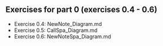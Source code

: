 ## Exercises for part 0 (exercises 0.4 - 0.6)

- Exercise 0.4: NewNote_Diagram.md
- Exercise 0.5: CallSpa_Diagram.md
- Exercise 0.6: NewNoteSpa_Diagram.md
